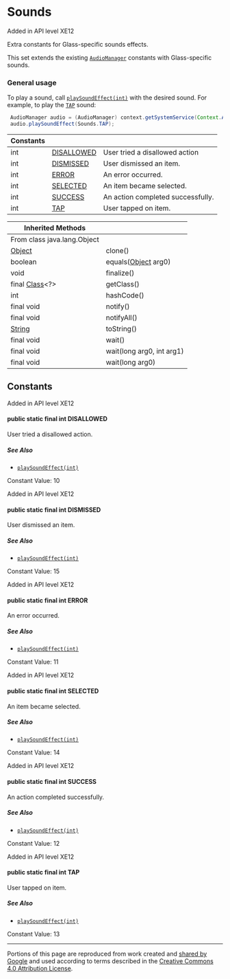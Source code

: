 # Sounds

Added in API level XE12

Extra constants for Glass-specific sounds effects.

This set extends the existing [`AudioManager`](http://developer.android.com/reference/android/media/AudioManager.html) constants with Glass-specific sounds.


### General usage

To play a sound, call [`playSoundEffect(int)`](http://developer.android.com/reference/android/media/AudioManager.html#playSoundEffect(int)) with the desired sound. For example, to play the [`TAP`](#TAP) sound:

```java
 AudioManager audio = (AudioManager) context.getSystemService(Context.AUDIO_SERVICE);
 audio.playSoundEffect(Sounds.TAP);
```

| Constants | | |
| --- | --- | --- |
| int | [DISALLOWED](#DISALLOWED) | User tried a disallowed action |
| int | [DISMISSED](#DISMISSED) | User dismissed an item. |
| int | [ERROR](#ERROR) | An error occurred. |
| int | [SELECTED](#SELECTED) | An item became selected. |
| int | [SUCCESS](#SUCCESS) | An action completed successfully. |
| int | [TAP](#TAP) | User tapped on item. |

| Inherited Methods | |
| --- | --- |
| From class java.lang.Object | |
| [Object](http://developer.android.com/reference/java/lang/Object.html) | clone() |
| boolean | equals([Object](http://developer.android.com/reference/java/lang/Object.html) arg0) |
| void | finalize()|
| final [Class](https://developer.android.com/reference/java/lang/Class.html)\<?\> | getClass() |
| int | hashCode() |
| final void | notify() |
| final void | notifyAll() |
| [String](https://developer.android.com/reference/java/lang/String.html) | toString() |
| final void | wait() |
| final void | wait(long arg0, int arg1) |
| final void | wait(long arg0) |

## Constants

Added in API level XE12

#### public static final int **DISALLOWED** 

User tried a disallowed action.

##### See Also

-   [`playSoundEffect(int)`](http://developer.android.com/reference/android/media/AudioManager.html#playSoundEffect(int))

Constant Value: 10

Added in API level XE12

#### public static final int **DISMISSED** 

User dismissed an item.

##### See Also

-   [`playSoundEffect(int)`](http://developer.android.com/reference/android/media/AudioManager.html#playSoundEffect(int))

Constant Value: 15

Added in API level XE12

#### public static final int **ERROR** 

An error occurred.

##### See Also

-   [`playSoundEffect(int)`](http://developer.android.com/reference/android/media/AudioManager.html#playSoundEffect(int))

Constant Value: 11

Added in API level XE12

#### public static final int **SELECTED** 

An item became selected.

##### See Also

-   [`playSoundEffect(int)`](http://developer.android.com/reference/android/media/AudioManager.html#playSoundEffect(int))

Constant Value: 14

Added in API level XE12

#### public static final int **SUCCESS** 

An action completed successfully.

##### See Also

-   [`playSoundEffect(int)`](http://developer.android.com/reference/android/media/AudioManager.html#playSoundEffect(int))

Constant Value: 12

Added in API level XE12

#### public static final int **TAP** 

User tapped on item.

##### See Also

-   [`playSoundEffect(int)`](http://developer.android.com/reference/android/media/AudioManager.html#playSoundEffect(int))

Constant Value: 13

---

Portions of this page are reproduced from work created and [shared by Google](https://developers.google.com/readme/policies) and used according to terms described in the [Creative Commons 4.0 Attribution License](https://creativecommons.org/licenses/by/4.0/).
